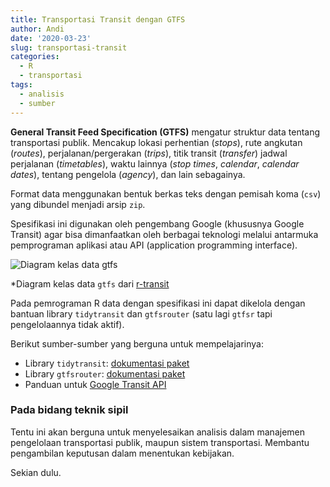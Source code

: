 ```yaml
---
title: Transportasi Transit dengan GTFS
author: Andi
date: '2020-03-23'
slug: transportasi-transit
categories:
  - R
  - transportasi
tags:
  - analisis
  - sumber
---
```


**General Transit Feed Specification (GTFS)** mengatur struktur data tentang transportasi publik. Mencakup lokasi perhentian (_stops_), rute angkutan (_routes_), perjalanan/pergerakan (_trips_), titik transit (_transfer_) jadwal perjalanan (_timetables_), waktu lainnya (_stop times_, _calendar_, _calendar dates_), tentang pengelola (_agency_), dan lain sebagainya.

Format data menggunakan bentuk berkas teks dengan pemisah koma (`csv`) yang dibundel menjadi arsip `zip`.

Spesifikasi ini digunakan oleh pengembang Google (khususnya Google Transit) agar bisa dimanfaatkan oleh berbagai teknologi melalui antarmuka pemprograman aplikasi atau API (application programming interface).

![Diagram kelas data gtfs](http://tidytransit.r-transit.org/articles/figures/GTFS_class_diagram.svg.png)

\*Diagram kelas data `gtfs` dari [r-transit](http://tidytransit.r-transit.org)

Pada pemrograman R data dengan spesifikasi ini dapat dikelola dengan bantuan library `tidytransit` dan `gtfsrouter` (satu lagi `gtfsr` tapi pengelolaannya tidak aktif).

Berikut sumber-sumber yang berguna untuk mempelajarinya:

- Library `tidytransit`: [dokumentasi paket](http://tidytransit.r-transit.org/articles/introduction.html)
- Library `gtfsrouter`: [dokumentasi paket](https://atfutures.github.io/gtfs-router/articles/gtfsrouter.html)
- Panduan untuk [Google Transit API](https://developers.google.com/transit/gtfs/)

### Pada bidang teknik sipil

Tentu ini akan berguna untuk menyelesaikan analisis dalam manajemen pengelolaan transportasi publik, maupun sistem transportasi. Membantu pengambilan keputusan dalam menentukan kebijakan.

Sekian dulu.